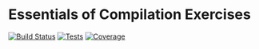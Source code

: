 # Essentials of Compilation Exercises

[![Build Status](https://dev.azure.com/EFanZh/GitHub/_apis/build/status/EFanZh.Essentials-of-Compilation-Exercises?branchName=master)](https://dev.azure.com/EFanZh/GitHub/_build/latest?definitionId=2&branchName=master)
[![Tests](https://img.shields.io/azure-devops/tests/EFanZh/GitHub/2/master)](https://dev.azure.com/EFanZh/GitHub/_build/latest?definitionId=2&branchName=master)
[![Coverage](https://img.shields.io/azure-devops/coverage/EFanZh/GitHub/2/master)](https://dev.azure.com/EFanZh/GitHub/_build/latest?definitionId=2&branchName=master)
